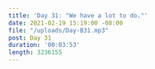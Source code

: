 ```yaml
---
title: 'Day 31: "We have a lot to do."'
date: 2021-02-19 15:19:00 -08:00
file: "/uploads/Day-B31.mp3"
post: Day 31
duration: '00:03:53'
length: 3236155
---
```



